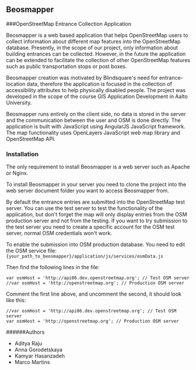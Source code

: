 ## Beosmapper
###OpenStreetMap Entrance Collection Application


Beosmapper is a web based application that helps OpenStreetMap users to collect information about different map features into the OpenStreetMap database. Presently, in the scope of our project, only information about building entrances can be collected. However, in the future the application can be extended to facilitate the collection of other OpenStreetMap features such as public transportation stops or post boxes.

Beosmapper creation was motivated by Blindsquare's need for entrance-location data, therefore the application is focused in the collection of accessibility attributes to help physically disabled people. The project was developed in the scope of the course GIS Application Development in Aalto University.

Beosmapper runs entirely on the client side, no data is stored in the server and the communication between the user and OSM is done directly. The application is built with JavaScript using AngularJS JavaScript framework. The map functionality uses OpenLayers JavaScript web map library and OpenStreetMap API.

### Installation

The only requirement to install Beosmapper is a web server such as Apache or Nginx.

To install Beosmapper in your server you need to clone the project into the web server document folder you want to access Beosmapper from.

By default the entrance entries are submitted into the OpenStreetMap test server. You can use the test server to test the functionality of the application, but don't forget the map will only display entries from the OSM production server and not from the testing. If you want to try submission to the test server you need to create a specific account for the OSM test server, normal OSM credentials won't work.


To enable the submission into OSM production database. You need to edit the OSM service file:
`{your_path_to_beosmapper}/application/js/services/osmData.js`

Then find the following lines in the file:

```
var osmHost = 'http://api06.dev.openstreetmap.org'; // Test OSM server
//var osmHost = 'http://openstreetmap.org'; // Production OSM server
```

Comment the first line above, and uncomment the second, it should look like this:

```
//var osmHost = 'http://api06.dev.openstreetmap.org'; // Test OSM server
var osmHost = 'http://openstreetmap.org'; // Production OSM server
```

######Authors
* Aditya Raju
* Anna Gorodetskaya
* Kamyar Hasanzadeh
* Marco Martins
